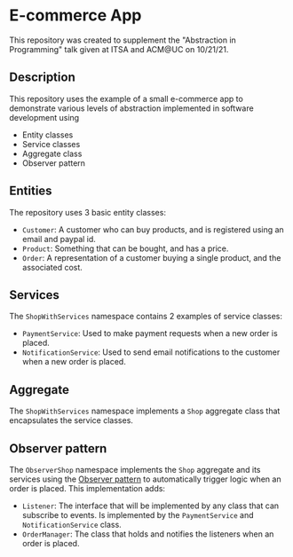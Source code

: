 # E-commerce App

This repository was created to supplement the "Abstraction in Programming" talk given at ITSA and ACM@UC on 10/21/21.

## Description

This repository uses the example of a small e-commerce app to demonstrate various levels of abstraction implemented in software development using

* Entity classes
* Service classes
* Aggregate class
* Observer pattern

## Entities

The repository uses 3 basic entity classes:

* `Customer`: A customer who can buy products, and is registered using an email and paypal id.
* `Product`: Something that can be bought, and has a price.
* `Order`: A representation of a customer buying a single product, and the associated cost.

## Services

The `ShopWithServices` namespace contains 2 examples of service classes:

* `PaymentService`: Used to make payment requests when a new order is placed.
* `NotificationService`: Used to send email notifications to the customer when a new order is placed.

## Aggregate

The `ShopWithServices` namespace implements a `Shop` aggregate class that encapsulates the service classes.

## Observer pattern

The `ObserverShop` namespace implements the `Shop` aggregate and its services using the [Observer pattern](https://refactoring.guru/design-patterns/observer) to automatically trigger logic when an order is placed. This implementation adds:

* `Listener`: The interface that will be implemented by any class that can subscribe to events. Is implemented by the `PaymentService` and `NotificationService` class.
* `OrderManager`: The class that holds and notifies the listeners when an order is placed.
